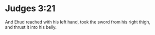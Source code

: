 # Judges 3:21

And Ehud reached with his left hand, took the sword from his right thigh, and thrust it into his belly.
